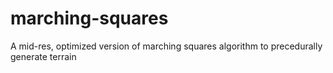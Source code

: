 # marching-squares
 A mid-res, optimized version of marching squares algorithm to precedurally generate terrain
